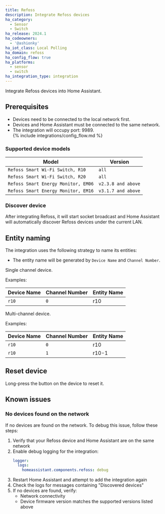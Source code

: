 ```yaml
---
title: Refoss
description: Integrate Refoss devices
ha_category:
  - Sensor
  - Switch
ha_release: 2024.1
ha_codeowners:
  - '@ashionky'
ha_iot_class: Local Polling
ha_domain: refoss
ha_config_flow: true
ha_platforms:
  - sensor
  - switch
ha_integration_type: integration
---
```


Integrate Refoss devices into Home Assistant.

## Prerequisites

- Devices need to be connected to the local network first.
- Devices and Home Assistant must be connected to the same network.
- The integration will occupy port: 9989.    
{% include integrations/config_flow.md %}

### Supported device models

| Model                               | Version            |             
|-------------------------------------|--------------------|
| `Refoss Smart Wi-Fi Switch, R10`    | `all`              |
| `Refoss Smart Wi-Fi Switch, R20`    | `all`              |
| `Refoss Smart Energy Monitor, EM06` | `v2.3.8 and above` |
| `Refoss Smart Energy Monitor, EM16` | `v3.1.7 and above` |
 
### Discover device

After integrating Refoss, it will start socket broadcast and Home Assistant will automatically discover Refoss devices under the current LAN.
  
## Entity naming

The integration uses the following strategy to name its entities:

-  The entity name will be generated by `Device Name` and `Channel Number`.

Single channel device.

Examples:

| Device Name |Channel Number| Entity Name |              
| ----------- | -----------|------------|
| `r10`       | `0`           | r10        |

Multi-channel device.
  
Examples:

| Device Name | Channel Number | Entity Name |              
| ----------- |----------------|----------|
| `r10`       | `0`            | r10      |
| `r10`       | `1`            | r10-1    |

## Reset device

Long-press the button on the device to reset it.

## Known issues

### No devices found on the network

If no devices are found on the network. To debug this issue, follow these steps:
1. Verify that your Refoss device and Home Assistant are on the same network
2. Enable debug logging for the integration:
   ```yaml
   logger:
     logs:
       homeassistant.components.refoss: debug
   ```
3. Restart Home Assistant and attempt to add the integration again
4. Check the logs for messages containing "Discovered devices"
5. If no devices are found, verify:
   - Network connectivity
   - Device firmware version matches the supported versions listed above